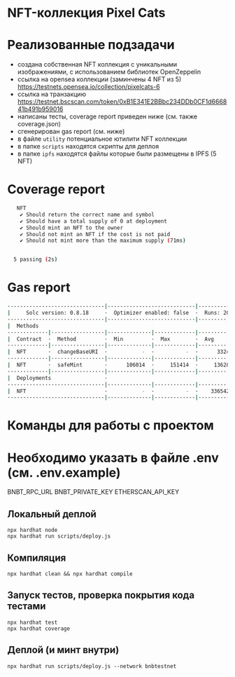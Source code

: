 # NFT-коллекция Pixel Cats

# Реализованные подзадачи
- создана собственная NFT коллекция с уникальными изображениями, с использованием библиотек OpenZeppelin
- ссылка на opensea коллекции (заминчены 4 NFT из 5) https://testnets.opensea.io/collection/pixelcats-6 
- ссылка на транзакцию https://testnet.bscscan.com/token/0xB1E341E2BBbc234DDb0CF1d666841b491b959016
- написаны тесты, coverage report приведен ниже (см. также coverage.json)
- сгенерирован gas report (см. ниже)
- в файле `utility` потенциальное ютилити NFT коллекции
- в папке `scripts` находятся скрипты для деплоя
- в папке `ipfs` находятся файлы которые были размещены в IPFS (5 NFT)

# Coverage report
```bash
   NFT
    ✔ Should return the correct name and symbol
    ✔ Should have a total supply of 0 at deployment
    ✔ Should mint an NFT to the owner
    ✔ Should not mint an NFT if the cost is not paid
    ✔ Should not mint more than the maximum supply (71ms)


  5 passing (2s)
```

# Gas report

```bash
·------------------------------|----------------------------|-------------|-----------------------------·
|     Solc version: 0.8.18     ·  Optimizer enabled: false  ·  Runs: 200  ·  Block limit: 30000000 gas  │
·······························|····························|·············|······························
|  Methods                                                                                              │
·············|·················|··············|·············|·············|···············|··············
|  Contract  ·  Method         ·  Min         ·  Max        ·  Avg        ·  # calls      ·  usd (avg)  │
·············|·················|··············|·············|·············|···············|··············
|  NFT       ·  changeBaseURI  ·           -  ·          -  ·      33245  ·            2  ·          -  │
·············|·················|··············|·············|·············|···············|··············
|  NFT       ·  safeMint       ·      106014  ·     151414  ·     136281  ·            6  ·          -  │
·············|·················|··············|·············|·············|···············|··············
|  Deployments                 ·                                          ·  % of limit   ·             │
·······························|··············|·············|·············|···············|··············
|  NFT                         ·           -  ·          -  ·    3365427  ·       11.2 %  ·          -  │
·------------------------------|--------------|-------------|-------------|---------------|-------------·
```

# Команды для работы с проектом

# Необходимо указать в файле .env (см. .env.example)

BNBT_RPC_URL
BNBT_PRIVATE_KEY
ETHERSCAN_API_KEY

## Локальный деплой
```console
npx hardhat node
npx hardhat run scripts/deploy.js
```

## Компиляция
```console
npx hardhat clean && npx hardhat compile
```

## Запуск тестов, проверка покрытия кода тестами
```console
npx hardhat test
npx hardhat coverage
```

## Деплой (и минт внутри)
```console
npx hardhat run scripts/deploy.js --network bnbtestnet
```
